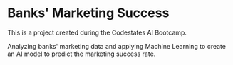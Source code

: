# Banks' Marketing Success
This is a project created during the Codestates AI Bootcamp.

Analyzing banks' marketing data and applying Machine Learning to create an AI model to predict the marketing success rate.
